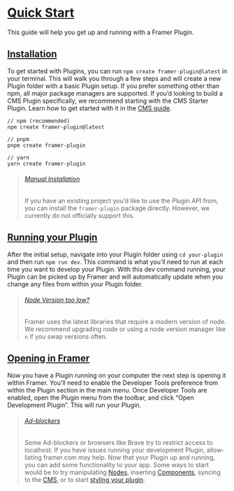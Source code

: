 # [Quick Start](https://www.framer.com/developers/plugins-quick-start#quick-start)
This guide will help you get up and running with a Framer Plugin. 
## [Installation](https://www.framer.com/developers/plugins-quick-start#installation)
To get started with Plugins, you can run `npm create framer-plugin@latest` in your terminal. This will walk you through a few steps and will create a new Plugin folder with a basic Plugin setup. If you prefer something other than npm, all major package managers are supported. 
If you’d looking to build a CMS Plugin specifically, we recommend starting with the CMS Starter Plugin. Learn how to get started with it in the [CMS guide](https://www.framer.com/developers/cms).
```
// npm (recommended)
npm create framer-plugin@latest

// pnpm 
pnpm create framer-plugin

// yarn
yarn create framer-plugin
```

> ###### [Manual Installation](https://www.framer.com/developers/plugins-quick-start#manual-installation)
> If you have an existing project you’d like to use the Plugin API from, you can install the `framer-plugin` package directly. However, we currently do not officially support this.
## [Running your Plugin](https://www.framer.com/developers/plugins-quick-start#running-your-plugin)
After the initial setup, navigate into your Plugin folder using `cd your-plugin` and then run `npm run dev`. This command is what you’ll need to run at each time you want to develop your Plugin. With this dev command running, your Plugin can be picked up by Framer and will automatically update when you change any files from within your Plugin folder.
> ###### [Node Version too low?](https://www.framer.com/developers/plugins-quick-start#node-version-too-low)
> Framer uses the latest libraries that require a modern version of node. We recommend upgrading node or using a node version manager like `n` if you swap versions often.
## [Opening in Framer](https://www.framer.com/developers/plugins-quick-start#opening-in-framer)
Now you have a Plugin running on your computer the next step is opening it within Framer. You'll need to enable the Developer Tools preference from within the Plugin section in the main menu. 
Once Developer Tools are enabled, open the Plugin menu from the toolbar, and click “Open Development Plugin”. This will run your Plugin.
> ###### [Ad-blockers](https://www.framer.com/developers/plugins-quick-start#ad-blockers)
> Some Ad-blockers or browsers like Brave try to restrict access to localhost. If you have issues running your development Plugin, allow-listing framer.com may help.
Now that your Plugin up and running, you can add some functionality to your app. Some ways to start would be to try manipulating [Nodes](https://www.framer.com/developers/nodes), inserting [Components](https://www.framer.com/developers/plugins-with-components), syncing to the [CMS](https://www.framer.com/developers/cms), or to start [styling your plugin](https://www.framer.com/developers/interface).
